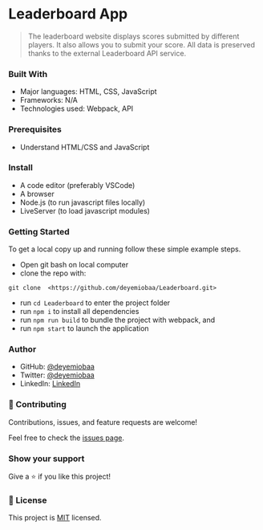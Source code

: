 # Leaderboard App

> The leaderboard website displays scores submitted by different players. It also allows you to submit your score. All data is preserved thanks to the external Leaderboard API service.

### Built With

- Major languages: HTML, CSS, JavaScript
- Frameworks: N/A
- Technologies used: Webpack, API

### Prerequisites

- Understand HTML/CSS and JavaScript

### Install

- A code editor (preferably VSCode)
- A browser
- Node.js (to run javascript files locally)
- LiveServer (to load javascript modules)

### Getting Started

To get a local copy up and running follow these simple example steps.
- Open git bash on local computer
- clone the repo with: 
```
git clone  <https://github.com/deyemiobaa/Leaderboard.git>
```
- run ```cd Leaderboard``` to enter the project folder
- run ```npm i``` to install all dependencies
- run ```npm run build``` to bundle the project with webpack, and
- run ```npm start``` to launch the application

### Author

- GitHub: [@deyemiobaa](https://github.com/deyemiobaa)
- Twitter: [@deyemiobaa](https://twitter.com/deyemiobaa)
- LinkedIn: [LinkedIn](https://linkedin.com/in/sodiqa)


### 🤝 Contributing

Contributions, issues, and feature requests are welcome!

Feel free to check the [issues page](https://github.com/deyemiobaa/Leaderboard/issues).


### Show your support

Give a ⭐️ if you like this project!

### 📝 License

This project is [MIT](LICENSE) licensed.
